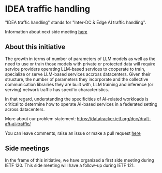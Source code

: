 # IDEA traffic handling

"IDEA traffic handling" stands for "Inter-DC &amp; Edge AI traffic handling".

Information about next side meeting [here](side-meetings/IETF-121/README.md)

## About this initiative

The growth in terms of number of parameters of LLM models as well as the need to use or train those models with private or protected data will require service providers operating LLM-based services to cooperate to train, specialize or serve LLM-based services accross datacenters. 
Given their structure, the number of parameters they incorporate and the collective communication librairies they are built with, LLM training and inference (or serving) network traffic has specific characteristics. 

In that regard, understanding the specificities of AI-related workloads is critical to determine how to operate AI-based services in a federated setting across datacenters.

More about our problem statement: https://datatracker.ietf.org/doc/draft-aft-ai-traffic/

You can leave comments, raise an issue or make a pull request [here](drafts/draft-aft-ai-traffic/)

## Side meetings

In the frame of this initiative, we have organized a first side meeting during IETF 120. This side meeting will have a follow-up during IETF 121. 


